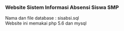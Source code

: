 <h3>Website Sistem Informasi Absensi Siswa SMP</h3>

Nama dan file database : sisabsi.sql
<br>Website ini memakai php 5.6 dan mysql